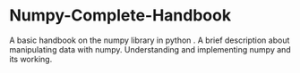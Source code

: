 # Numpy-Complete-Handbook
A basic handbook on the numpy library in python .
A brief description about manipulating data with numpy.
Understanding and implementing numpy and its working.
